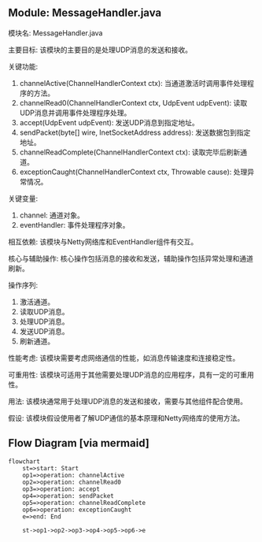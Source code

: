 ## Module: MessageHandler.java
模块名: MessageHandler.java

主要目标: 该模块的主要目的是处理UDP消息的发送和接收。

关键功能: 
1. channelActive(ChannelHandlerContext ctx): 当通道激活时调用事件处理程序的方法。
2. channelRead0(ChannelHandlerContext ctx, UdpEvent udpEvent): 读取UDP消息并调用事件处理程序处理。
3. accept(UdpEvent udpEvent): 发送UDP消息到指定地址。
4. sendPacket(byte[] wire, InetSocketAddress address): 发送数据包到指定地址。
5. channelReadComplete(ChannelHandlerContext ctx): 读取完毕后刷新通道。
6. exceptionCaught(ChannelHandlerContext ctx, Throwable cause): 处理异常情况。

关键变量: 
1. channel: 通道对象。
2. eventHandler: 事件处理程序对象。

相互依赖: 该模块与Netty网络库和EventHandler组件有交互。

核心与辅助操作: 核心操作包括消息的接收和发送，辅助操作包括异常处理和通道刷新。

操作序列: 
1. 激活通道。
2. 读取UDP消息。
3. 处理UDP消息。
4. 发送UDP消息。
5. 刷新通道。

性能考虑: 该模块需要考虑网络通信的性能，如消息传输速度和连接稳定性。

可重用性: 该模块可适用于其他需要处理UDP消息的应用程序，具有一定的可重用性。

用法: 该模块通常用于处理UDP消息的发送和接收，需要与其他组件配合使用。

假设: 该模块假设使用者了解UDP通信的基本原理和Netty网络库的使用方法。
## Flow Diagram [via mermaid]
```mermaid
flowchart
    st=>start: Start
    op1=>operation: channelActive
    op2=>operation: channelRead0
    op3=>operation: accept
    op4=>operation: sendPacket
    op5=>operation: channelReadComplete
    op6=>operation: exceptionCaught
    e=>end: End

    st->op1->op2->op3->op4->op5->op6->e
```
